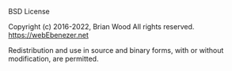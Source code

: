 BSD License

Copyright (c) 2016-2022, Brian Wood
All rights reserved.
https://webEbenezer.net

Redistribution and use in source and binary forms, with or without
modification, are permitted.
